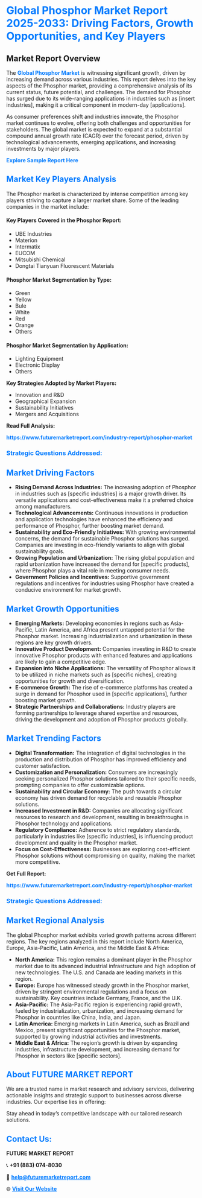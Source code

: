 <h1 style="color: #007BFF;">Global Phosphor Market Report 2025-2033: Driving Factors, Growth Opportunities, and Key Players</h1>

<section id="overview">
<h2>Market Report Overview</h2>
<p>The <a href="https://www.futuremarketreport.com/industry-report/phosphor-market" style="color: #007BFF; text-decoration: none;"><strong>Global Phosphor Market</strong></a> is witnessing significant growth, driven by increasing demand across various industries. This report delves into the key aspects of the Phosphor market, providing a comprehensive analysis of its current status, future potential, and challenges. The demand for Phosphor has surged due to its wide-ranging applications in industries such as [insert industries], making it a critical component in modern-day [applications].</p>
<p>As consumer preferences shift and industries innovate, the Phosphor market continues to evolve, offering both challenges and opportunities for stakeholders. The global market is expected to expand at a substantial compound annual growth rate (CAGR) over the forecast period, driven by technological advancements, emerging applications, and increasing investments by major players.</p>
</section>

<section id="overview">
<p><a href="https://www.futuremarketreport.com/request-sample/reportId=61388" style="color: #007BFF; text-decoration: none;"><strong>Explore Sample Report Here</strong></a></p>
</section>

<section id="key-players">
<h2 style="color: #007BFF;">Market Key Players Analysis</h2>
<p>The Phosphor market is characterized by intense competition among key players striving to capture a larger market share. Some of the leading companies in the market include:</p>
<h4>Key Players Covered in the Phosphor Report:</h4>
<ul><li>UBE Industries</li><li>Materion</li><li>Intermatix</li><li>EUCOM</li><li>Mitsubishi Chemical</li><li>Dongtai Tianyuan Fluorescent Materials</li></ul>
<h4>Phosphor Market Segmentation by Type:</h4>
<ul><li>Green</li><li>Yellow</li><li>Bule</li><li>White</li><li>Red</li><li>Orange</li><li>Others</li></ul>

<h4>Phosphor Market Segmentation by Application:</h4>
<ul><li>Lighting Equipment</li><li>Electronic Display</li><li>Others</li></ul>
<p><strong>Key Strategies Adopted by Market Players:</strong></p>
<ul>
<li>Innovation and R&D</li>
<li>Geographical Expansion</li>
<li>Sustainability Initiatives</li>
<li>Mergers and Acquisitions</li>
</ul>
</section>

<section>
<p><strong>Read Full Analysis: </strong></p><a href="https://www.futuremarketreport.com/industry-report/phosphor-market" style="color: #007BFF; text-decoration: none;"><strong>https://www.futuremarketreport.com/industry-report/phosphor-market</strong></a>
<h3 style="color: #007BFF;">Strategic Questions Addressed:</h3>
</section>

<section id="driving-factors">
<h2 style="color: #007BFF;">Market Driving Factors</h2>
<ul>
<li><strong>Rising Demand Across Industries:</strong> The increasing adoption of Phosphor in industries such as [specific industries] is a major growth driver. Its versatile applications and cost-effectiveness make it a preferred choice among manufacturers.</li>
<li><strong>Technological Advancements:</strong> Continuous innovations in production and application technologies have enhanced the efficiency and performance of Phosphor, further boosting market demand.</li>
<li><strong>Sustainability and Eco-Friendly Initiatives:</strong> With growing environmental concerns, the demand for sustainable Phosphor solutions has surged. Companies are investing in eco-friendly variants to align with global sustainability goals.</li>
<li><strong>Growing Population and Urbanization:</strong> The rising global population and rapid urbanization have increased the demand for [specific products], where Phosphor plays a vital role in meeting consumer needs.</li>
<li><strong>Government Policies and Incentives:</strong> Supportive government regulations and incentives for industries using Phosphor have created a conducive environment for market growth.</li>
</ul>
</section>

<section id="growth-opportunities">
<h2 style="color: #007BFF;">Market Growth Opportunities</h2>
<ul>
<li><strong>Emerging Markets:</strong> Developing economies in regions such as Asia-Pacific, Latin America, and Africa present untapped potential for the Phosphor market. Increasing industrialization and urbanization in these regions are key growth drivers.</li>
<li><strong>Innovative Product Development:</strong> Companies investing in R&D to create innovative Phosphor products with enhanced features and applications are likely to gain a competitive edge.</li>
<li><strong>Expansion into Niche Applications:</strong> The versatility of Phosphor allows it to be utilized in niche markets such as [specific niches], creating opportunities for growth and diversification.</li>
<li><strong>E-commerce Growth:</strong> The rise of e-commerce platforms has created a surge in demand for Phosphor used in [specific applications], further boosting market growth.</li>
<li><strong>Strategic Partnerships and Collaborations:</strong> Industry players are forming partnerships to leverage shared expertise and resources, driving the development and adoption of Phosphor products globally.</li>
</ul>
</section>

<section id="trending-factors">
<h2 style="color: #007BFF;">Market Trending Factors</h2>
<ul>
<li><strong>Digital Transformation:</strong> The integration of digital technologies in the production and distribution of Phosphor has improved efficiency and customer satisfaction.</li>
<li><strong>Customization and Personalization:</strong> Consumers are increasingly seeking personalized Phosphor solutions tailored to their specific needs, prompting companies to offer customizable options.</li>
<li><strong>Sustainability and Circular Economy:</strong> The push towards a circular economy has driven demand for recyclable and reusable Phosphor solutions.</li>
<li><strong>Increased Investment in R&D:</strong> Companies are allocating significant resources to research and development, resulting in breakthroughs in Phosphor technology and applications.</li>
<li><strong>Regulatory Compliance:</strong> Adherence to strict regulatory standards, particularly in industries like [specific industries], is influencing product development and quality in the Phosphor market.</li>
<li><strong>Focus on Cost-Effectiveness:</strong> Businesses are exploring cost-efficient Phosphor solutions without compromising on quality, making the market more competitive.</li>
</ul>
</section>

<section>
<p><strong>Get Full Report: </strong></p><a href="https://www.futuremarketreport.com/industry-report/phosphor-market" style="color: #007BFF; text-decoration: none;"><strong>https://www.futuremarketreport.com/industry-report/phosphor-market</strong></a>
<h3 style="color: #007BFF;">Strategic Questions Addressed:</h3>
</section>


<section id="regional-analysis">
<h2 style="color: #007BFF;">Market Regional Analysis</h2>
<p>The global Phosphor market exhibits varied growth patterns across different regions. The key regions analyzed in this report include North America, Europe, Asia-Pacific, Latin America, and the Middle East & Africa:</p>
<ul>
<li><strong>North America:</strong> This region remains a dominant player in the Phosphor market due to its advanced industrial infrastructure and high adoption of new technologies. The U.S. and Canada are leading markets in this region.</li>
<li><strong>Europe:</strong> Europe has witnessed steady growth in the Phosphor market, driven by stringent environmental regulations and a focus on sustainability. Key countries include Germany, France, and the U.K.</li>
<li><strong>Asia-Pacific:</strong> The Asia-Pacific region is experiencing rapid growth, fueled by industrialization, urbanization, and increasing demand for Phosphor in countries like China, India, and Japan.</li>
<li><strong>Latin America:</strong> Emerging markets in Latin America, such as Brazil and Mexico, present significant opportunities for the Phosphor market, supported by growing industrial activities and investments.</li>
<li><strong>Middle East & Africa:</strong> The region’s growth is driven by expanding industries, infrastructure development, and increasing demand for Phosphor in sectors like [specific sectors].</li>
</ul>
</section>

<footer>
<h2 style="color: #007BFF;">About FUTURE MARKET REPORT</h2>
<p>We are a trusted name in market research and advisory services, delivering actionable insights and strategic support to businesses across diverse industries. Our expertise lies in offering:</p>

<p>Stay ahead in today’s competitive landscape with our tailored research solutions.</p>

<h2 style="color: #007BFF;">Contact Us:</h2>
<p><strong>FUTURE MARKET REPORT</strong></p>
<p>📞 <strong>+91 (883) 074-8030</strong></p>
<p>📧 <strong><a href="mailto:help@futuremarketreport.com" style="color: #007BFF;">help@futuremarketreport.com</a></strong></p>
<p>🌐 <strong><a href="https://www.futuremarketreport.com/" style="color: #007BFF;">Visit Our Website</a></strong></p>
</footer>